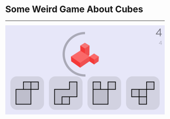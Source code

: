 # Some Weird Game About Cubes
---
![Screenshot](https://github.com/Ictoan42/Cube-Game/blob/main-orphan/screenshot.png?raw=true)
